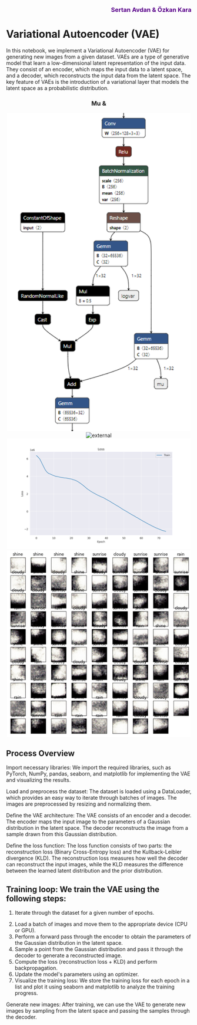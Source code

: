 </br>

<div> 
    <h3 align="right"> 
        <span style="color:#59008A">
            Sertan Avdan & Özkan Kara
        </span>
    </h3> 
</div>

# Variational Autoencoder (VAE)
In this notebook, we implement a Variational Autoencoder (VAE) for generating new images from a given dataset. VAEs are a type of generative model that learn a low-dimensional latent representation of the input data. They consist of an encoder, which maps the input data to a latent space, and a decoder, which reconstructs the input data from the latent space. The key feature of VAEs is the introduction of a variational layer that models the latent space as a probabilistic distribution.

<div align="center"> 
    <h3> Mu & </h3>
    <img src="model_definers/vae.png" alt="cvae" width="500"> </br>
    <img src="https://user-images.githubusercontent.com/62226642/230697315-f74301a6-ea96-41e7-b2e6-2adc7f15ca71.png" alt="external" width="500">
    <img src="reconstruction/loss_graph_Adam.png" alt="Loss" width="500"> </br>
    <img src="reconstruction/generated_epoch_50.png" alt="Images" width="500"> </br>
</div>


## Process Overview
Import necessary libraries: We import the required libraries, such as PyTorch, NumPy, pandas, seaborn, and matplotlib for implementing the VAE and visualizing the results.

Load and preprocess the dataset: The dataset is loaded using a DataLoader, which provides an easy way to iterate through batches of images. The images are preprocessed by resizing and normalizing them.

Define the VAE architecture: The VAE consists of an encoder and a decoder. The encoder maps the input image to the parameters of a Gaussian distribution in the latent space. The decoder reconstructs the image from a sample drawn from this Gaussian distribution.

Define the loss function: The loss function consists of two parts: the reconstruction loss (Binary Cross-Entropy loss) and the Kullback-Leibler divergence (KLD). The reconstruction loss measures how well the decoder can reconstruct the input images, while the KLD measures the difference between the learned latent distribution and the prior distribution.

## Training loop: We train the VAE using the following steps:

1. Iterate through the dataset for a given number of epochs.
2) Load a batch of images and move them to the appropriate device (CPU or GPU).
3) Perform a forward pass through the encoder to obtain the parameters of the Gaussian distribution in the latent space.
4) Sample a point from the Gaussian distribution and pass it through the decoder to generate a reconstructed image.
5) Compute the loss (reconstruction loss + KLD) and perform backpropagation.
6) Update the model's parameters using an optimizer.
7) Visualize the training loss: We store the training loss for each epoch in a list and plot it using seaborn and matplotlib to analyze the training progress.

Generate new images: After training, we can use the VAE to generate new images by sampling from the latent space and passing the samples through the decoder.
